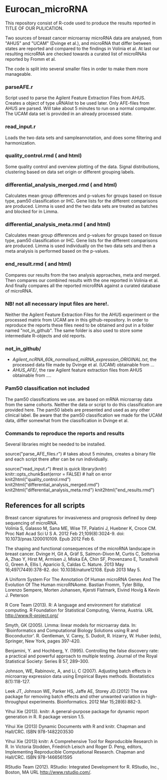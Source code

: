 Eurocan_microRNA
================

This repository consist of R-code used to produce the results reported in TITLE OF OUR PULICATION. 


Two sources of breast cancer microarray microRNA data are analysed, from "AHUS" and "UCAM" (Dvinge et al.), and microRNA that differ between states are reported and compared to the findings in Volinia et al. At last our resulting microRNA are checked towards a curated list of microRNAs reported by Fromm et al.

The code is split into several smaller files in order to make them more manageable.



### parseAFE.r
Script used to parse the Agilent Feature Extraction Files from AHUS. Creates a object of type uRNAlist to be used later. Only AFE-files from AHUS are parsed. Will take about 5 minutes to run on a normal computer. The UCAM data set is provided in an already processed state.

### read_input.r
Loads the two data sets and sampleannotation, and does some filtering and harmonization. 

### quality_control.rmd ( and html)
Some quality control and overview plotting of the data. Signal distributions, clustering based on data set origin or different grouping labels.

### differential_analysis_merged.rmd ( and html)
Calculates mean group differences and p-values for groups based on tissue type, pam50 classification or IHC. Gene lists for the different comparisons are produced. Limma is used and the two data sets are treated as batches and blocked for in Limma.

### differential_analysis_meta.rmd ( and html)
Calculates mean group differences and p-values for groups based on tissue type, pam50 classification or IHC. Gene lists for the different comparisons are produced. Limma is used individually on the two data sets and then a meta analysis is performed based on the p-values.


### end_result.rmd ( and html)
Compares our results from the two analysis approaches, meta and merged. Then compares our combined results with the one reported in Volinia et al. And finally compares all the reported microRNA against a curated database of microRNA.
 

### NB! not all necessary input files are here!.
Neither the Agilent Feature Extraction Files for the AHUS experiment or the processed matrix from UCAM are in this github-repository. In order to reproduce the reports these files need to be obtained and put in a folder named "not_in_github". The same folder is also used to store some intermediate R-objects and old reports.
 
### not_in_github/
- *Agilent_ncRNA_60k_normalised_miRNA_expression_ORIGINAL.txt*, the processed data file made by Dvinge et al. (UCAM) obtainable from ...
- *AHUS_AFE/*, the raw Agilent feature extraction files from AHUS obtainable from ....
 
 
### Pam50 classification not included
The pam50 classifications we use. are based on mRNA microarray data from the same cohorts. Neither the data or script to do this classification are provided here. The pam50 labels are presented and used as any other clinical label. Be aware that the pam50 classification we made for the UCAM data, differ somewhat from the classification in Dvinge et al.


### Commands to reproduce the reports and results
Several libraries might be needed to be installed. 

source("parse_AFE_files.r") # takes about 5 minutes, creates a binary file and each script there after can be run individually.

source("read_input.r") #rest is quick
library(knitr)
knitr::opts_chunk$set(error = FALSE) # halt on error
knit2html("quality_control.rmd")
knit2html("differential_analysis_merged.rmd")
knit2html("differential_analysis_meta.rmd")
knit2html("end_results.rmd")


## References for all scripts

Breast cancer signatures for invasiveness and prognosis defined by deep sequencing of microRNA.  
Volinia S, Galasso M, Sana ME, Wise TF, Palatini J, Huebner K, Croce CM.  
Proc Natl Acad Sci U S A. 2012 Feb 21;109(8):3024-9. doi: 10.1073/pnas.1200010109. Epub 2012 Feb 6.

The shaping and functional consequences of the microRNA landscape in breast cancer.
Dvinge H, Git A, Gräf S, Salmon-Divon M, Curtis C, Sottoriva A, Zhao Y, Hirst M, Armisen J, Miska EA, Chin SF, Provenzano E, Turashvili G, Green A, Ellis I, Aparicio S, Caldas C.
Nature. 2013 May 16;497(7449):378-82. doi: 10.1038/nature12108. Epub 2013 May 5.

A Uniform System For The Annotation Of Human microRNA Genes And The Evolution Of The Human microRNAome. Bastian Fromm, Tyler Billip, Lorenzo Sempere, Morten Johansen, Kjersti Flatmark, Eivind Hovig & Kevin J. Peterson

  
  R Core Team (2013). R: A language and environment for statistical computing. R Foundation for Statistical Computing,
  Vienna, Austria. URL http://www.R-project.org/
  
  Smyth, GK (2005). Limma: linear models for microarray data. In: 'Bioinformatics and Computational Biology Solutions
  using R and Bioconductor'. R. Gentleman, V. Carey, S. Dudoit, R. Irizarry, W. Huber (eds), Springer, New York, pages
  397-420.
  
  Benjamini, Y. and Hochberg, Y. (1995). Controlling the false discovery rate: a practical and
powerful approach to multiple testing. Journal of the Royal Statistical Society: Series B 57,
289–300.

Johnson, WE, Rabinovic, A, and Li, C (2007). Adjusting batch effects in microarray expression data using Empirical Bayes methods. Biostatistics 8(1):118-127.

Leek JT, Johnson WE, Parker HS, Jaffe AE, Storey JD.(2012) The sva package for removing batch effects and other unwanted variation in high-throughput experiments. Bioinformatics. 2012 Mar 15;28(6):882-3.

  Yihui Xie (2013). knitr: A general-purpose package for dynamic report generation in R. R package version 1.5.

  Yihui Xie (2013) Dynamic Documents with R and knitr. Chapman and Hall/CRC. ISBN 978-1482203530

  Yihui Xie (2013) knitr: A Comprehensive Tool for Reproducible Research in R. In Victoria Stodden, Friedrich Leisch and
  Roger D. Peng, editors, Implementing Reproducible Computational Research. Chapman and Hall/CRC. ISBN 978-1466561595
  
  RStudio Team (2012). RStudio: Integrated Development for R. RStudio, Inc., Boston, MA URL http://www.rstudio.com/.




